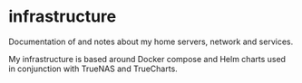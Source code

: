 # infrastructure
Documentation of and notes about my home servers, network and services.

My infrastructure is based around Docker compose and Helm charts used in conjunction with TrueNAS and TrueCharts.
